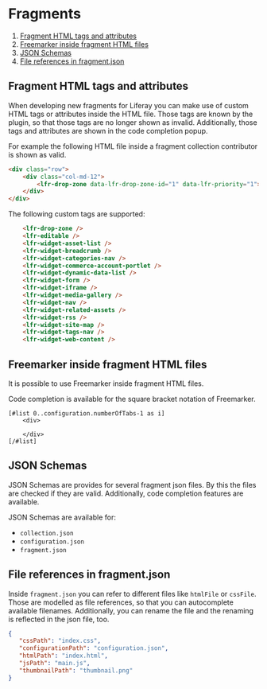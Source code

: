 Fragments
=========

1. [Fragment HTML tags and attributes](#fragment-html-tags-and-attributes)
2. [Freemarker inside fragment HTML files](#freemarker-inside-fragment-html-files)
3. [JSON Schemas](#json-schemas)
4. [File references in fragment.json](#file-references-in-fragmentjson)

Fragment HTML tags and attributes
---------------------------------

When developing new fragments for Liferay you can make use of custom HTML tags or attributes
inside the HTML file. Those tags are known by the plugin, so that those tags are no longer
shown as invalid. Additionally, those tags and attributes are shown in the code completion popup.

For example the following HTML file inside a fragment collection contributor is shown as valid.

```html
<div class="row">
    <div class="col-md-12">
        <lfr-drop-zone data-lfr-drop-zone-id="1" data-lfr-priority="1"></lfr-drop-zone>
    </div>
</div>
```

The following custom tags are supported:

```html
    <lfr-drop-zone />
    <lfr-editable />
    <lfr-widget-asset-list />
    <lfr-widget-breadcrumb />
    <lfr-widget-categories-nav />
    <lfr-widget-commerce-account-portlet />
    <lfr-widget-dynamic-data-list />
    <lfr-widget-form />
    <lfr-widget-iframe />
    <lfr-widget-media-gallery />
    <lfr-widget-nav />
    <lfr-widget-related-assets />
    <lfr-widget-rss />
    <lfr-widget-site-map />
    <lfr-widget-tags-nav />
    <lfr-widget-web-content />
```

Freemarker inside fragment HTML files
-------------------------------------

It is possible to use Freemarker inside fragment HTML files. 

Code completion is available for the square bracket notation of Freemarker.

```injectedfreemarker
[#list 0..configuration.numberOfTabs-1 as i]
    <div>
        
    </div>
[/#list]
```

JSON Schemas
------------

JSON Schemas are provides for several fragment json files. By this the files are checked if they are valid. Additionally,
code completion features are available.

JSON Schemas are available for:

* `collection.json`
* `configuration.json`
* `fragment.json`

File references in fragment.json
-------------------------------

Inside `fragment.json` you can refer to different files like `htmlFile` or `cssFile`. Those are modelled as 
file references, so that you can autocomplete available filenames. Additionally, you can rename the file and the renaming is
reflected in the json file, too.

```json
{
   "cssPath": "index.css",
   "configurationPath": "configuration.json",
   "htmlPath": "index.html",
   "jsPath": "main.js",
   "thumbnailPath": "thumbnail.png"
}
```